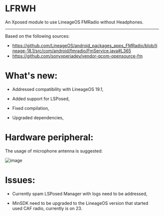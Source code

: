 # LFRWH

An Xposed module to use LineageOS FMRadio without Headphones.

---

Based on the following sources:

- https://github.com/LineageOS/android_packages_apps_FMRadio/blob/lineage-18.1/src/com/android/fmradio/FmService.java#L365
- https://github.com/sonyxperiadev/vendor-qcom-opensource-fm

# What's new:

* Addressed compatibility with LineageOS 19.1,

* Added support for LSPosed,

* Fixed compilation,

* Upgraded dependencies,

# Hardware peripheral:

The usage of microphone antenna is suggested:

![image](https://user-images.githubusercontent.com/7214961/173235387-505979da-d92d-4356-b090-e37e265ffba3.png)

# Issues:

* Currently spam LSPosed Manager with logs need to be addressed,

* MinSDK need to be upgraded to the LineageOS version that started used CAF radio, currently is on 23.

